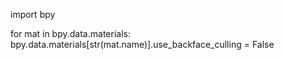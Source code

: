 import bpy

for mat in bpy.data.materials:
    bpy.data.materials[str(mat.name)].use_backface_culling = False
